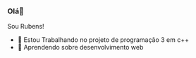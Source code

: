 ### Olá👋

Sou Rubens!

- 🔭 Estou Trabalhando no projeto de programação  3 em c++
- 🌱 Aprendendo sobre desenvolvimento web

